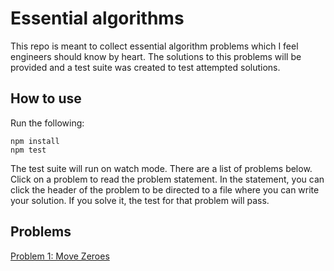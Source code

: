 # Essential algorithms

This repo is meant to collect essential algorithm problems which I feel engineers should know by heart. The solutions to this problems will be provided and a test suite was created to test attempted solutions.

## How to use

Run the following:

```
npm install
npm test
```

The test suite will run on watch mode. There are a list of problems below. Click on a problem to read the problem statement. In the statement, you can click the header of the problem to be directed to a file where you can write your solution. If you solve it, the test for that problem will pass.

## Problems

[Problem 1: Move Zeroes](problems/p1.md)
